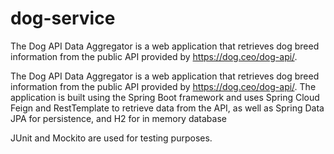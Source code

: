 # dog-service
The Dog API Data Aggregator is a web application that retrieves dog breed information from the public API provided by https://dog.ceo/dog-api/.

The Dog API Data Aggregator is a web application that retrieves dog breed information from the public API provided by https://dog.ceo/dog-api/.
The application is built using the Spring Boot framework and uses Spring Cloud Feign and RestTemplate to retrieve data from the API,
as well as Spring Data JPA for persistence, and H2 for in memory database

JUnit and Mockito are used for testing purposes.
